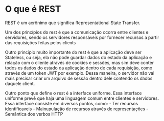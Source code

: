 # O que é REST
REST é um acrônimo que significa Representational State Transfer. 

Um dos princípios do rest é que a comunicação ocorra entre clientes e servidores, sendo os servidores responsáveis por fornecer recursos a partir das requisições feitas pelos clients

Outro princípio muito importante do rest é que a aplicação deve ser Stateless, ou seja, ela não pode guardar dados do estado da aplicação e relação com o cliente através de cookies e sessões, mas sim deve conter todos os dados do estado da aplicação dentro de cada requisição, como através de um token JWT por exemplo. Dessa maneira, o servidor não vai mais precisar criar um arquivo de sessão dentro dele contendo os dados daquele client.

Outro ponto que define o rest é a interface uniforme. Essa interface uniforme prevê que haja uma linguagem comum entre clientes e servidores. Essa interface consiste em diversos pontos, como:
    - Ter recursos identificaveis
    - Mainupulação de recursos através de representações
    - Semântica dos verbos HTTP
